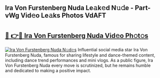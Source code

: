 ## Ira Von Furstenberg Nuda Le𝚊k𝚎d N𝚞𝚍e - Part-vWg Vid𝚎o Le𝚊ks Photos VdAFT

# <h2><a href="http://fbf5qr5.evod.top/?m=Ira+Von+Furstenberg+Nuda">🔗 👉🔴 Ira Von Furstenberg Nuda Vid𝚎o Ph𝚘t𝚘s</a></h2>

[![Ira Von Furstenberg Nuda N𝚞d𝚎s](https://i.imgur.com/8V9OHl7.gif)](http://fbf5qr5.evod.top/?m=Ira+Von+Furstenberg+Nuda)
Influential social media star Ira Von Furstenberg Nuda, famous for sharing lifestyle and dance-themed content, including dance trend performances and mini vlogs. As a public figure, Ira Von Furstenberg Nuda every move is scrutinized, but he remains humble and dedicated to making a positive impact. 
